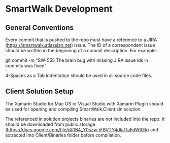 SmartWalk Development
=====================

General Conventions
-------------------
Every commit that is pushed to the repo must have a reference to a JIRA (https://smartwalk.atlassian.net) issue. The ID of a correspondent issue should be written in the beginning of a commit description. For example:

git commit -m "SW-555 The brain bug with missing JIRA issue ids in commits was fixed"

4-Spaces as a Tab indentation should be used in all source code files. 

Client Solution Setup
---------------------

The Xamarin Studio for Mac OS or Visual Studio with Xamarin Plugin should be used for opening and compiling SmartWalk.Client.sln solution.

The referenced in solution projects binaries are not included into the repo. It should be downloaded from public storage (https://docs.google.com/file/d/0B4_Y0szw-iF8VTY4dkJTaFdWREk) and extracted into Client/Binaries folder before compilation.
